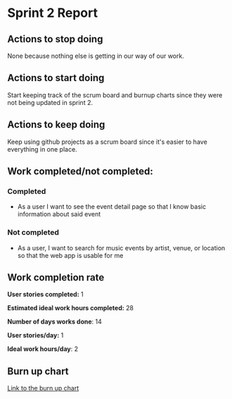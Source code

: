 # Sprint 2 Report


## Actions to stop doing
None because nothing else is getting in our way of our work.


## Actions to start doing
Start keeping track of the scrum board and burnup charts since they were not being updated in sprint 2.


## Actions to keep doing
Keep using github projects as a scrum board since it's easier to have everything in one place.


## Work completed/not completed:

### Completed
- As a user I want to see the event detail page so that I know basic information about said event

### Not completed
- As a user, I want to search for music events by artist, venue, or location so that the web app is usable for me

## Work completion rate

**User stories completed:** 1

**Estimated ideal work hours completed:** 28

**Number of days works done**: 14

**User stories/day:** 1

**Ideal work hours/day**: 2

## Burn up chart

[Link to the burn up chart](https://docs.google.com/spreadsheets/d/1IbSDTOu34o_UgCqrPmez0c6Gvj0EuF7CuZbEkoHUcvQ/edit?usp=sharing)
